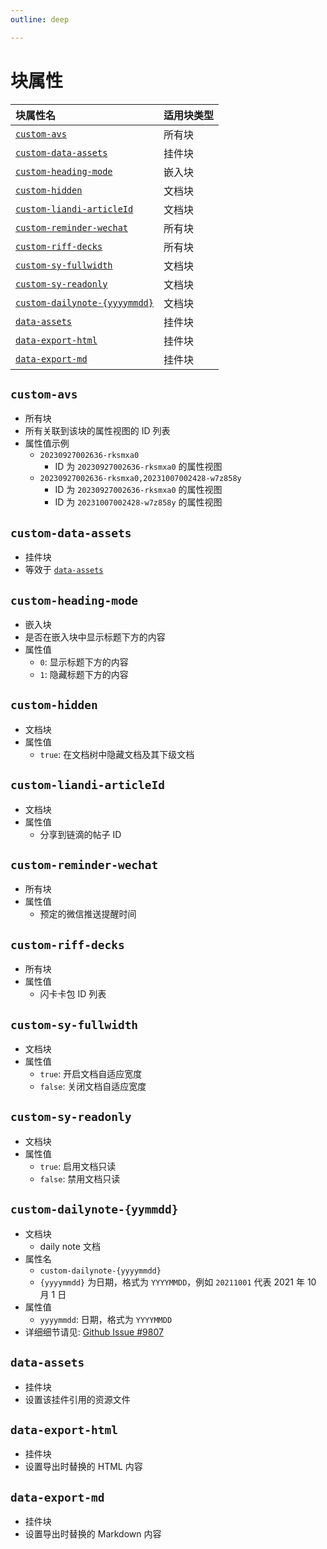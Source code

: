 ```yaml
---
outline: deep

---
```


# 块属性

| 块属性名                                                      | 适用块类型 |
| :------------------------------------------------------------ | ---------- |
| [`custom-avs`](#custom-avs)                                   | 所有块     |
| [`custom-data-assets`](#custom-data-assets)                   | 挂件块     |
| [`custom-heading-mode`](#custom-heading-mode)                 | 嵌入块     |
| [`custom-hidden`](#custom-hidden)                             | 文档块     |
| [`custom-liandi-articleId`](#custom-liandi-articleId)         | 文档块     |
| [`custom-reminder-wechat`](#custom-reminder-wechat)           | 所有块     |
| [`custom-riff-decks`](#custom-riff-decks)                     | 所有块     |
| [`custom-sy-fullwidth`](#custom-sy-fullwidth)                 | 文档块     |
| [`custom-sy-readonly`](#custom-sy-readonly)                   | 文档块     |
| [`custom-dailynote-{yyyymmdd}`](#custom-dailynote-{yyyymmdd}) | 文档块     |
| [`data-assets`](#data-assets)                                 | 挂件块     |
| [`data-export-html`](#data-export-html)                       | 挂件块     |
| [`data-export-md`](#data-export-md)                           | 挂件块     |

## `custom-avs`

- 所有块
- 所有关联到该块的属性视图的 ID 列表
- 属性值示例
  - `20230927002636-rksmxa0`
    - ID 为 `20230927002636-rksmxa0` 的属性视图
  - `20230927002636-rksmxa0,20231007002428-w7z858y`
    - ID 为 `20230927002636-rksmxa0` 的属性视图
    - ID 为 `20231007002428-w7z858y` 的属性视图

## `custom-data-assets`

- 挂件块
- 等效于 [`data-assets`](#data-assets)

## `custom-heading-mode`

- 嵌入块
- 是否在嵌入块中显示标题下方的内容
- 属性值
  - `0`: 显示标题下方的内容
  - `1`: 隐藏标题下方的内容

## `custom-hidden`

- 文档块
- 属性值
  - `true`: 在文档树中隐藏文档及其下级文档

## `custom-liandi-articleId`

- 文档块
- 属性值
  - 分享到链滴的帖子 ID

## `custom-reminder-wechat`

- 所有块
- 属性值
  - 预定的微信推送提醒时间

## `custom-riff-decks`

- 所有块
- 属性值
  - 闪卡卡包 ID 列表

## `custom-sy-fullwidth`

- 文档块
- 属性值
  - `true`: 开启文档自适应宽度
  - `false`: 关闭文档自适应宽度

## `custom-sy-readonly`

- 文档块
- 属性值
  - `true`: 启用文档只读
  - `false`: 禁用文档只读

## `custom-dailynote-{yymmdd}`

- 文档块
  - daily note 文档
- 属性名
  - `custom-dailynote-{yyyymmdd}`
  - `{yyyymmdd}` 为日期，格式为 `YYYYMMDD`，例如 `20211001` 代表 2021 年 10 月 1 日
- 属性值
  - `yyyymmdd`: 日期，格式为 `YYYYMMDD`
- 详细细节请见: [Github Issue #9807](https://github.com/siyuan-note/siyuan/issues/9807)

## `data-assets`

- 挂件块
- 设置该挂件引用的资源文件

## `data-export-html`

- 挂件块
- 设置导出时替换的 HTML 内容

## `data-export-md`

- 挂件块
- 设置导出时替换的 Markdown 内容
